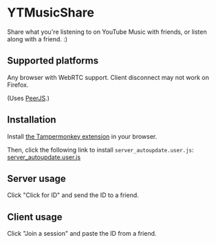# YTMusicShare
Share what you're listening to on YouTube Music with friends, or listen along with a friend. :)

## Supported platforms
Any browser with WebRTC support. Client disconnect may not work on Firefox.

(Uses [PeerJS](https://peerjs.com/).)

## Installation
Install [the Tampermonkey extension](https://www.tampermonkey.net/) in your browser.

Then, click the following link to install `server_autoupdate.user.js`: [server_autoupdate.user.js](https://raw.githubusercontent.com/An0nDev/ytmusicshare/master/server_autoupdate.user.js)

## Server usage
Click "Click for ID" and send the ID to a friend.

## Client usage
Click "Join a session" and paste the ID from a friend.
